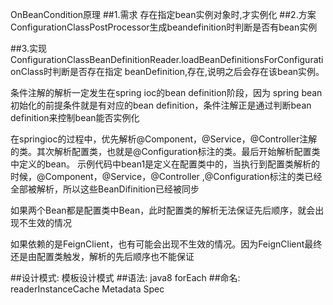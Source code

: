 OnBeanCondition原理
##1.需求
存在指定bean实例对象时,才实例化
##2.方案
ConfigurationClassPostProcessor生成beandefinition时判断是否有bean实例

##3.实现
ConfigurationClassBeanDefinitionReader.loadBeanDefinitionsForConfigurationClass时判断是否存在指定
beanDefinition,存在,说明之后会存在该bean实例。

条件注解的解析一定发生在spring ioc的bean definition阶段，因为 spring bean初始化的前提条件就是有对应的bean definition，条件注解正是通过判断bean definition来控制bean能否实例化

在springioc的过程中，优先解析@Component，@Service，@Controller注解的类。其次解析配置类，也就是@Configuration标注的类。最后开始解析配置类中定义的bean。
示例代码中bean1是定义在配置类中的，当执行到配置类解析的时候，@Component，@Service，@Controller ,@Configuration标注的类已经全部被解析，所以这些BeanDifinition已经被同步

如果两个Bean都是配置类中Bean，此时配置类的解析无法保证先后顺序，就会出现不生效的情况

如果依赖的是FeignClient，也有可能会出现不生效的情况。因为FeignClient最终还是由配置类触发，解析的先后顺序也不能保证

##设计模式:
模板设计模式
##语法:
java8 forEach
##命名:
readerInstanceCache
Metadata
Spec
